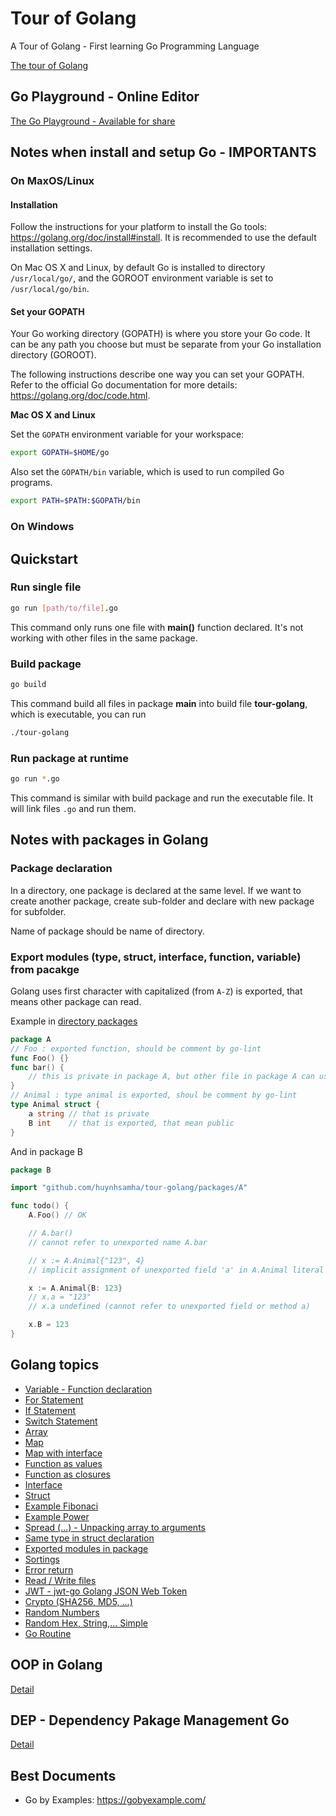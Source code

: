 # Tour of Golang

A Tour of Golang - First learning Go Programming Language

[The tour of Golang](https://tour.golang.org)

## Go Playground - Online Editor

[The Go Playground - Available for share](https://play.golang.org/)


## Notes when install and setup Go - IMPORTANTS

### On MaxOS/Linux
#### Installation
Follow the instructions for your platform to install the Go tools: https://golang.org/doc/install#install. It is recommended to use the default installation settings.

On Mac OS X and Linux, by default Go is installed to directory `/usr/local/go/`, and the GOROOT environment variable is set to `/usr/local/go/bin`.

#### Set your GOPATH
Your Go working directory (GOPATH) is where you store your Go code. It can be any path you choose but must be separate from your Go installation directory (GOROOT).

The following instructions describe one way you can set your GOPATH. Refer to the official Go documentation for more details: https://golang.org/doc/code.html.

**Mac OS X and Linux**

Set the `GOPATH` environment variable for your workspace:
```bash
export GOPATH=$HOME/go
```

Also set the `GOPATH/bin` variable, which is used to run compiled Go programs.
```bash
export PATH=$PATH:$GOPATH/bin
```

### On Windows

## Quickstart

### Run single file
```bash
go run [path/to/file].go
```

This command only runs one file with **main()** function declared. It's not working with other files in the same package.

### Build package
```bash
go build
```

This command build all files in package **main** into build file **tour-golang**, which is executable, you can run 

```bash
./tour-golang
```

### Run package at runtime
```bash
go run *.go
```

This command is similar with build package and run the executable file. It will link files `.go` and run them.


## Notes with packages in Golang
### Package declaration
In a directory, one package is declared at the same level. If we want to create another package, create sub-folder and declare with new package for subfolder.

Name of package should be name of directory.

### Export modules (type, struct, interface, function, variable) from pacakge
Golang uses first character with capitalized (from `A-Z`) is exported, that means other package can read.

Example in [directory packages](./packages)

```go
package A
// Foo : exported function, should be comment by go-lint
func Foo() {}
func bar() {
	// this is private in package A, but other file in package A can use bar()
}
// Animal : type animal is exported, shoul be comment by go-lint
type Animal struct {
	a string // that is private
	B int    // that is exported, that mean public
}
```

And in package B

```go
package B

import "github.com/huynhsamha/tour-golang/packages/A"

func todo() {
	A.Foo() // OK

	// A.bar()
	// cannot refer to unexported name A.bar

	// x := A.Animal{"123", 4}
	// implicit assignment of unexported field 'a' in A.Animal literal

	x := A.Animal{B: 123}
	// x.a = "123"
	// x.a undefined (cannot refer to unexported field or method a)

	x.B = 123
}
```


## Golang topics 
+ [Variable - Function declaration](./variable_function_declare/variable_function_declare.go)
+ [For Statement](./for_statement/for_statement.go)
+ [If Statement](./if_statement/if_statement.go)
+ [Switch Statement](./switch/switch.go)
+ [Array](./array/array.go)
+ [Map](./map/map.go)
+ [Map with interface](./map_interface/map_interface.go)
+ [Function as values](./function_values/function_values.go)
+ [Function as closures](./function_closures/function_closures.go)
+ [Interface](./interface/interface.go)
+ [Struct](./struct/struct.go)
+ [Example Fibonaci](./fibonacci/fibonacci.go)
+ [Example Power](./power/power.go)
+ [Spread (...) - Unpacking array to arguments](./spread_operator/spread_operator.go)
+ [Same type in struct declaration](./same_type_in_struct/same_type_in_struct.go)
+ [Exported modules in package](./packages)
+ [Sortings](./sortings)
+ [Error return](./return_error/return_error.go)
+ [Read / Write files](./files)
+ [JWT - jwt-go Golang JSON Web Token](./jwt-go/jwt-go.go)
+ [Crypto (SHA256, MD5, ...)](./crypto)
+ [Random Numbers](./random_numbers/random_numbers.go)
+ [Random Hex, String,... Simple](./random_string/random_string.go)
+ [Go Routine](./goroutines/goroutines.go)

## OOP in Golang

[Detail](./OOP.md)

## DEP - Dependency Pakage Management Go

[Detail](./DEP.md)

## Best Documents
+ Go by Examples: https://gobyexample.com/